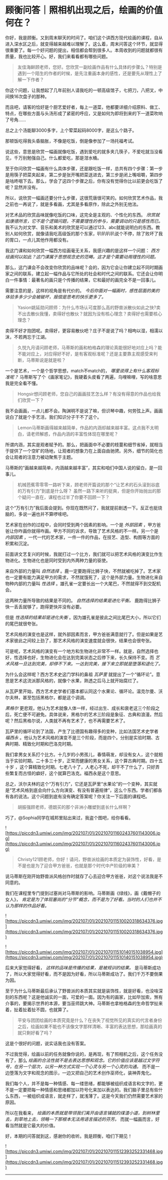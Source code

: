 # 顾衡问答｜照相机出现之后，绘画的价值何在？

你好，我是顾衡。又到周末聊天的时间了。咱们这个讲西方现代绘画的课程，自从进入深水区之后，就变得越来越难以理解了。这么着，周末问答这个环节，就显得很重要了。每一个好问题的提出，相信都会帮到很多人。本周收到的问题就都很有质量，我也比较开心。好，我们来看看都有哪些问题。

> 友佳海鲜顾老师，您好。您欣赏一副绘画作品有什么具体的步骤么？特别是遇到一个陌生的作者的时候，是先注重画本身的感性，还是要先从理性上了解一下作者？

你这个问题，让我想起了几年前别人请我吃的一顿高级馆子，七把刀，八把叉，中间换16次盘子的那种。

而且吧，请客的恰好是个厨艺爱好者，每上一道菜，他都要详细介绍原料、做工、特点，在哪些方面与头汤形成了紧密的呼应，又是如何为即将到来的下一道菜吹响了号角……

总之上个汤能聊3000多字，上个荤菜起码8000字，是这么个路子。

那顿饭吃得我头昏脑胀，不像是吃饭，倒是像参加了一场托福考试。

说这些，意思是欣赏一幅画就像吃饭，遇到爱吃的就多夹几筷子，不爱吃就当没看见，千万别勉强自己。什么都爱吃，那是泔水桶。

至于你问欣赏一幅画有什么具体步骤，还是跟吃饭一样，总共有四个步骤：第一步是用筷子把菜夹起来，第二步是张开嘴把菜送进去，第三步是闭上嘴咀嚼，第四步是咕咚咽下去。那么，学会了这四个步骤之后，你有没有觉得你比以前更会吃饭了呢？显然并没有。

所以，说欣赏一幅画还要分什么步骤，这很荒唐很可笑的。如何欣赏艺术作品，我之前也一再说了，就是多看画，尤其是多看原作，除此之外别无他法。

对艺术品的欣赏品味就像吃饭的口味，这完全是主观的、个性化的东西。 *欣赏就如康德所言，它不是个逻辑问题，不需要理性的参与，需要调动的只是感性而已。* 我不认为对文学、音乐和美术的欣赏是可以通过123、abc就能说明白的东西。教别人如何欣赏，就像请我吃高级饭的那个东家，叭叭叭叭说个不停，除了败坏了我的胃口，一点儿其他作用都没有。

我这门课和如何欣赏一幅西方绘画毫无关系，我感兴趣的是这样一个问题： *西方绘画何以如此？这门课属于思想观念史的范畴。这才是个需要动用理性的问题。*

那么，这门课会不会改变你欣赏的品味呢？会的，因为它会让你建立起不同时期画家之间的联系，建立起一幅作品与它所处的社会和时代之间的联系。它还会让你明白一件事情：最著名的画只是个传播的结果，它和最好的画完全不是一回事儿。

需要注意的是，这样的视角是有代价的。 *今后你面对一幅画时，感性层面的美的体验多多少少会被破坏，报偿是思考的快乐更多了。*

> Yasion姚延勋问顾师：为什么市场认可度那么高的野兽派散伙如此之快?卖不出去散伙我懂，卖得好也散伙？就因为没有核心理念？卖得好也需要核心理念？

卖得不好才抱团呢。卖得好，更容易散伙吧？庄子不是说了吗？相呴以湿，相濡以沫，不若两忘于江湖。

> 久悦九月请问顾老师，马蒂斯的画和柏格森的理论真能很好地对应上吗？能不能对应上，对应得好不好，是有客观标准呢？还是主要靠主观感受来判断，马蒂斯说是就是啦？

一个是艺术，一个是个哲学思想，match不match的， *哪里说得上有什么客观标准呢？* 马蒂斯写了个《画家笔记》，我硬着头皮看了两遍，乌哩嘛哩，写的啥意思我是完全看不懂。

> Hongsir想问顾老师，您自己的画画技艺怎么样？有没有得意的作品也给我们欣赏一下？

我不会画画，一点儿都不会。陶渊明不是说了嘛，但识琴中趣，何劳弦上声。画画说白了就是个手艺活，我们知识分子干不了这个。

> Lemon马蒂斯画得越来越简单，作品的内涵却越来越丰富。这点我不太明白，请老师解惑，作品内涵的丰富性体现在哪里呢？

所谓内涵，其实是观者赋予的。那么，把画面中不必要的枝蔓和细节省掉，就相当于提供了一个空旷的场地，让观者的想象力在上面自由驰骋。另外，细节的简化也会让观者的注意力被动聚焦于主题。

马蒂斯的“画越来越简单，内涵越来越丰富”，其实和咱们中国人说的留白，是一回事儿。

> 机械芭蕉零零零一路听下来，顾老师开篇说的那个“让艺术的石头滚到谷底的万有引力”到底是什么呀？ 虽然一路下来听的挺爽，但是你开始抛出的那个疑问一直在，课程也过半了你要不回顾一下？

这个“万有引力”我后面会提到。你现在既然问了，我就提前剧透一下。反正也挺烧脑的，多说一遍也并不算啰嗦吧。

艺术家在创作的过程中，会同时受到两个因素的影响。一个是 *外部因素* ，甲方爸爸让你咋画你就得咋画。甲方不同的诉求，导致了艺术风格的不一样。另一个是 *内部因素* ，一代一代的艺术家，一件一件的作品，在技艺、造型、构图等方面的积累和沉淀。

前面讲文艺复兴的时候，我就打过一个比方，我们就可以把艺术风格的演变比作生物进化。生物进化也是同时受到内外两种力量的驱使。

来自外部的力量叫 *自然选择* 。鹿一定要跑得比狮子快，不然就被吃掉了。艺术家也一定要有能力满足甲方的需求，不然就饿死了，这个是外部力量。生物进化来自物种内部的力量叫 *性选择* 。雄孔雀一定要长出一个大尾巴，不然就得不到交配机会。

这两种力量所导致的结果是不同的。 *自然选择的结果是进化平衡。* 鹿跑得比狮子快一丢丢就够了，跑得更快并没有必要。

但是 *性选择的结果却是进化失衡* 。因为雄孔雀是彼此之间比尾巴大小，所以它们的尾巴就很夸张。

艺术风格的演变也是这样，就外部因素而言，甲方爸爸满意就行了。但是如果是艺术家彼此之间较上劲了，那艺术风格的演变速度就会很快，结果也会很夸张。

可是呢，艺术风格的演变有一个地方和生物进化非常不一样。就是，自然选择也好，性选择也好，生物进化会在达到完美状态之后停下来，长久保持不变。而 *艺术风格一旦达到完美，却停不下来。一达到完美，接下来立即就是堕落和退化了。*

为什么会这样呢？西方艺术史这门学科的鼻祖 *瓦萨里* 就提出了一个“循环论”。意思是艺术这流派那风格的，就像个水果，熟透之后马上就开始腐烂了。

从瓦萨里开始，西方艺术史学者们基本都认同这个水果论、循环论。温克尔曼、沃尔夫林，甚至包括黑格尔，都是这个调调。

 *黑格尔* 更悲观，他认为艺术就像人体一样，经过出生、成长和衰老这三个阶段之后，死亡便不可避免。具体说来，黑格尔的艺术三阶段是象征、古典和浪漫。然后呢？然后黑格尔说，人类就不再有艺术了，也不再需要艺术了。

瓦萨里的循环论到了法国，产生了比德国有趣得多的变种，比如法国艺术史学者 *福西永* 。他认为艺术风格的演变不是三个阶段，而是四个。分别是实验时期、古典时期、精致化时期和巴洛克时期。

我们拿男女关系打个比方。十几岁的小男孩儿，春情萌发，却没有女人，这个就相当于实验时期。二十多三十岁，正常而健康的男女关系，这个算古典时期。四十五十岁 ，这个算精致化时期。七老八十了，人老心不死，却干不了什么了，只好弄些繁复而古怪的癖好，这个就算巴洛克。福西永是这个意思。

总之，沃尔夫林的这个“万有引力”，它还是瓦萨里“水果论”的一个变种，其实就是“艺术风格到底会向什么方向演变、有没有普遍规律”，这么个东西。学者们都各有各的说法。这个问题到底有没有确定答案呢？你关注一下后面的课程吧。

> 胡振强顾老师，德朗买的那个非洲小雕塑到底长什么样啊？

巧了，@Sophia同学在城邦里贴出来过，我盗个图吧，给你看看。

![https://piccdn3.umiwi.com/img/202107/01/202107011602437601143006.jpg](https://piccdn3.umiwi.com/img/202107/01/202107011602437601143006.jpg)

> Christy121顾老师，你好！请问，野兽派绘画的本质定为装饰性，好看，是不是也是为了迎合甲方爸爸，也就是那个时代中产阶级的审美？

说马蒂斯在刚开始野兽派风格创作时就存了心去迎合甲方爸爸，对这个说法我是不同意的。

我们在课程里专门提到过塞尚对马蒂斯的影响。马蒂斯画《绿线》，画《戴帽子的女人》， *肯定是为了体现塞尚的“分节”概念，而不是为了好看。当时的人们也并不认为那样的作品好看。*

![https://piccdn3.umiwi.com/img/202107/01/202107011510020318634376.jpg](https://piccdn3.umiwi.com/img/202107/01/202107011510020318634376.jpg)

![https://piccdn3.umiwi.com/img/202107/01/202107011510140151038954.jpg](https://piccdn3.umiwi.com/img/202107/01/202107011510140151038954.jpg)

后来大家觉得好看， *这样的品味是传播的结果，是被规训的结果。* 是马蒂斯成功了，所以大家觉得好看，而不是因为好看，所以马蒂斯成功了。我们千万不要倒果为因。

至于为什么马蒂斯最后承认了野兽派的本质其实就是装饰性，就是好看，也没啥深刻的东西呢？这是他诚实的一面，可爱的一面。因为有的画家，比如毕加索，煞有介事的，要揭示世界的本源，要当巫师跳大神。马蒂斯也拿柏格森的生命哲学扯来着，扯着扯着扯不圆，也就算了。

> 平安与团团绘画的本质究竟是什么？在丧失了视觉所见的真实的代言者身份之后，绘画如果不能也不该像文字那样清晰、丰富的表达思想，那绘画真的就只剩好看了吗？

这是个很好的问题，说实话我也没有答案。

不过我觉得，绘画以前的任务就像你说的，是再现，有了照相机之后，这个任务没有了，那么 *绘画的合法性就不是去表达思想和观念。它的价值应该是越过文字符号，在另一个层次，以另一种方式实现一个心灵与另一个心灵的沟通。* 而不是一边堕落为文字和观念的图示，一边又把自己的艺术创作巫师化，装神弄鬼化。

我们每个人，并不是每一种情感、每一缕思绪，都能够被组织成语言和文字的，更不是一定要把每一种情感和思绪都加以符号化来加以表达的。我们脑子里总有些什么东西，一被组织成语言，就走样了，就浅薄了。这是今天我们仍然需要艺术家的原因。

所以在我看来， *绘画的本质就是带领我们离开由语言铺就的煤渣小道，到树林里去，到草地上去，领略一下那根本无法用语言描述的芬芳。* 而就一幅画而言，好看当然就是它最大的价值。

好，本期的问答就到这，感谢你的收听。我是顾衡，咱们下期见！

![https://piccdn3.umiwi.com/img/202107/01/202107011512393252331468.jpg](https://piccdn3.umiwi.com/img/202107/01/202107011512393252331468.jpg)

---
